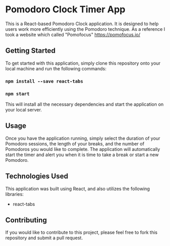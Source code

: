 # Pomodoro Clock Timer App

This is a React-based Pomodoro Clock application. It is designed to help users work more efficiently using the Pomodoro technique. As a reference I took a website which called "Pomofocus" https://pomofocus.io/

## Getting Started

To get started with this application, simply clone this repository onto your local machine and run the following commands:

### `npm install --save react-tabs`

### `npm start`

This will install all the necessary dependencies and start the application on your local server.

## Usage

Once you have the application running, simply select the duration of your Pomodoro sessions, the length of your breaks, and the number of Pomodoros you would like to complete. The application will automatically start the timer and alert you when it is time to take a break or start a new Pomodoro.

## Technologies Used

This application was built using React, and also utilizes the following libraries:

* react-tabs

## Contributing
If you would like to contribute to this project, please feel free to fork this repository and submit a pull request.
